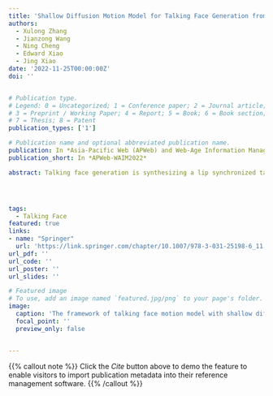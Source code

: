 ```yaml
---
title: 'Shallow Diffusion Motion Model for Talking Face Generation from Speech'
authors:
  - Xulong Zhang
  - Jianzong Wang
  - Ning Cheng
  - Edward Xiao
  - Jing Xiao 
date: '2022-11-25T00:00:00Z'
doi: ''


# Publication type.
# Legend: 0 = Uncategorized; 1 = Conference paper; 2 = Journal article;
# 3 = Preprint / Working Paper; 4 = Report; 5 = Book; 6 = Book section;
# 7 = Thesis; 8 = Patent
publication_types: ['1']

# Publication name and optional abbreviated publication name.
publication: In *Asia-Pacific Web (APWeb) and Web-Age Information Management (WAIM) Joint International Conference on Web and Big Data*
publication_short: In *APWeb-WAIM2022*

abstract: Talking face generation is synthesizing a lip synchronized talking face video by inputting an arbitrary face image and audio clips. People naturally conduct spontaneous head motions to enhance their speeches while giving talks. Head motion generation from the speech is inherently difficult due to the nondeterministic mapping from speech to head motions. Most existing works map speech to motion in a deterministic way by conditioning certain styles, leading to sub-optimal results. In this paper, we decompose the speech motion into two complementary parts{:} pose modes and rhythmic dynamics. Accordingly, we introduce a shallow diffusion motion model (SDM) by equipping a two-stream architecture, i.e., a pose mode branch for primary posture generation, and a rhythmic motion branch for rhythmic dynamics synthesis. On one hand, diverse pose modes are generated by conditional sampling in a latent space, guided by speech semantics. On the other hand, rhythmic dynamics are synced with the speech prosody. Extensive experiments demonstrate the superior performance against several baselines, in terms of fidelity, similarity, and syncing with speech.




tags:
  - Talking Face
featured: true
links:
- name: "Springer"
  url: 'https://link.springer.com/chapter/10.1007/978-3-031-25198-6_11'
url_pdf: ''
url_code: ''
url_poster: ''
url_slides: ''

# Featured image
# To use, add an image named `featured.jpg/png` to your page's folder.
image:
  caption: 'The framework of talking face motion model with shallow diffusion model'
  focal_point: ''
  preview_only: false


---
```


{{% callout note %}}
Click the _Cite_ button above to demo the feature to enable visitors to import publication metadata into their reference management software.
{{% /callout %}}

